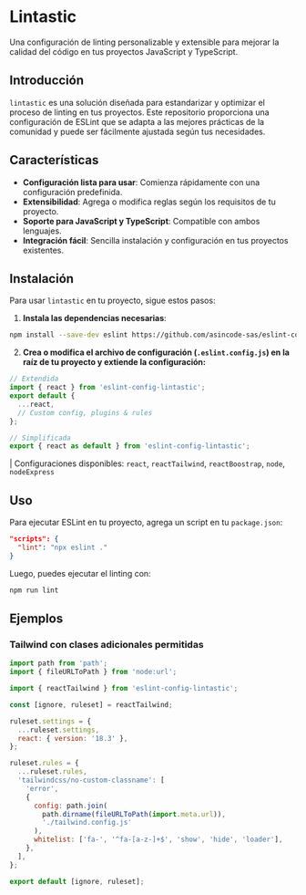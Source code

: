 # Lintastic

Una configuración de linting personalizable y extensible para mejorar la calidad del código en tus proyectos JavaScript y TypeScript.

## Introducción

`lintastic` es una solución diseñada para estandarizar y optimizar el proceso de linting en tus proyectos. Este repositorio proporciona una configuración de ESLint que se adapta a las mejores prácticas de la comunidad y puede ser fácilmente ajustada según tus necesidades.

## Características

- **Configuración lista para usar**: Comienza rápidamente con una configuración predefinida.
- **Extensibilidad**: Agrega o modifica reglas según los requisitos de tu proyecto.
- **Soporte para JavaScript y TypeScript**: Compatible con ambos lenguajes.
- **Integración fácil**: Sencilla instalación y configuración en tus proyectos existentes.

## Instalación

Para usar `lintastic` en tu proyecto, sigue estos pasos:

1. **Instala las dependencias necesarias**:

```bash
npm install --save-dev eslint https://github.com/asincode-sas/eslint-config-lintastic.git
```

2. **Crea o modifica  el archivo de configuración (`.eslint.config.js`) en la raíz de tu proyecto y extiende la configuración:**

```javascript
// Extendida
import { react } from 'eslint-config-lintastic';
export default {
  ...react,
  // Custom config, plugins & rules
};

// Simplificada
export { react as default } from 'eslint-config-lintastic';
```


| Configuraciones disponibles: `react`, `reactTailwind`, `reactBoostrap`, `node`, `nodeExpress` 

## Uso

Para ejecutar ESLint en tu proyecto, agrega un script en tu `package.json`:

```json
"scripts": {
  "lint": "npx eslint ."
}
```

Luego, puedes ejecutar el linting con:

```javascript
npm run lint
```


## Ejemplos


### Tailwind con clases adicionales permitidas

```javascript
import path from 'path';
import { fileURLToPath } from 'node:url';

import { reactTailwind } from 'eslint-config-lintastic';

const [ignore, ruleset] = reactTailwind;

ruleset.settings = {
  ...ruleset.settings,
  react: { version: '18.3' },
};

ruleset.rules = {
  ...ruleset.rules,
  'tailwindcss/no-custom-classname': [
    'error',
    {
      config: path.join(
        path.dirname(fileURLToPath(import.meta.url)),
        './tailwind.config.js'
      ),
      whitelist: ['fa-', '^fa-[a-z-]+$', 'show', 'hide', 'loader'],
    },
  ],
};

export default [ignore, ruleset];
```

